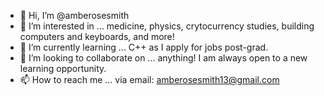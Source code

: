 - 👋 Hi, I’m @amberosesmith
- 👀 I’m interested in ... medicine, physics, crytocurrency studies, building computers and keyboards, and more!
- 🌱 I’m currently learning ... C++ as I apply for jobs post-grad.
- 💞️ I’m looking to collaborate on ... anything! I am always open to a new learning opportunity. 
- 📫 How to reach me ... via email: amberosesmith13@gmail.com 
